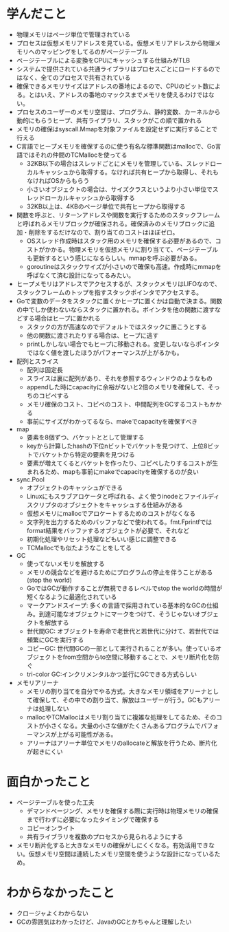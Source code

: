 # 学んだこと
- 物理メモリはページ単位で管理されている
- プロセスは仮想メモリアドレスを見ている。仮想メモリアドレスから物理メモリへのマッピングをしてるのがページテーブル
- ページテーブルによる変換をCPUにキャッシュする仕組みがTLB
- システムで提供されている共通ライブラリはプロセスごとにロードするのではなく、全てのプロセスで共有されている
- 確保できるメモリサイズはアドレスの番地によるので、CPUのビット数による。とはいえ、アドレスの番地のマックスまでメモリを使えるわけではない。
- プロセスのユーザーのメモリ空間は、プログラム、静的変数、カーネルから動的にもらうヒープ、共有ライブラリ、スタックがこの順で置かれる
- メモリの確保はsyscall.Mmapを対象ファイルを設定せずに実行することで行える
- C言語でヒープメモリを確保するのに使う有名な標準関数はmallocで、Go言語ではそれの仲間のTCMallocを使ってる
  - 32KB以下の場合はスレッドごとにメモリを管理している、スレッドローカルキャッシュから取得する。なければ共有ヒープから取得し、それもなければOSからもらう
  - 小さいオブジェクトの場合は、サイズクラスというより小さい単位でスレッドローカルキャッシュから取得する
  - 32KB以上は、4KBのページ単位で共有ヒープから取得する
- 関数を呼ぶと、リターンアドレスや関数を実行するためのスタックフレームと呼ばれるメモリブロックが確保される。確保済みのメモリブロックに追加・削除をするだけなので、割り当てのコストはほぼゼロ。
  - OSスレッド作成時はスタック用のメモリを確保する必要があるので、コストがかかる。物理メモリを仮想メモリに割り当てて、ページテーブルも更新するという感じになるらしい。mmapを呼ぶ必要がある。
  - goroutineはスタックサイズが小さいので確保も高速。作成時にmmapを呼ばなくて済む設計になってるみたい。
- ヒープメモリはアドレスでアクセスするが、スタックメモリはLIFOなので、スタックフレームのトップを指すスタックポインタでアクセスする。
- Goで変数のデータをスタックに置くかヒープに置くかは自動で決まる。関数の中でしか使わないならスタックに置かれる。ポインタを他の関数に渡すなどする場合はヒープに置かれる
  - スタックの方が高速なのでデフォルトではスタックに置こうとする
  - 他の関数に渡されたりする場合は、ヒープに逃す
  - printしかしない場合でもヒープに移動される。変更しないならポインタではなく値を渡したほうがパフォーマンスが上がるかも。
- 配列とスライス
  - 配列は固定長
  - スライスは裏に配列があり、それを参照するウィンドウのようなもの
  - appendした時にcapacityに余裕がないと2倍のメモリを確保して、そっちのコピペする
  - メモリ確保のコスト、コピペのコスト、中間配列をGCするコストもかかる
  - 事前にサイズがわかってるなら、makeでcapacityを確保すべき
- map
  - 要素を8個ずつ、バケットととして管理する
  - keyから計算したhashの下位nビットでバケットを見つけて、上位8ビットでバケットから特定の要素を見つける
  - 要素が増えてくるとバケットを作ったり、コピペしたりするコストが生まれるため、mapも事前にmakeでcapacityを確保するのが良い
- sync.Pool
  - オブジェクトのキャッシュができる
  - Linuxにもスラブアロケータと呼ばれる、よく使うinodeとファイルディスクリプタのオブジェクトをキャッシュする仕組みがある
  - 仮想メモリにmallocでアロケートするためのコストがなくなる
  - 文字列を出力するためのバッファなどで使われてる。fmt.Fprintfではformat結果をバッファするオブジェクトが必要で、それなど
  - 初期化処理やリセット処理などもいい感じに調整できる
  - TCMallocでも似たようなことをしてる
- GC
  - 使ってないメモリを解放する
  - メモリの競合などを避けるためにプログラムの停止を伴うことがある(stop the world)
  - GoではGCが動作することが無視できるレベルでstop the worldの時間が短くなるように最適化されている
  - マークアンドスイープ: 多くの言語で採用されている基本的なGCの仕組み。到達可能なオブジェクトにマークをつけて、そうじゃないオブジェクトを解放する
  - 世代間GC: オブジェクトを寿命で老世代と若世代に分けて、若世代では頻繁にGCを実行する
  - コピーGC: 世代間GCの一部として実行されることが多い。使っているオブジェクトをfrom空間からto空間に移動することで、メモリ断片化を防ぐ
  - tri-color GC:インクリメンタルかつ並行にGCできる方式らしい
- メモリアリーナ
  - メモリの割り当てを自分でやる方式。大きなメモリ領域をアリーナとして確保して、その中での割り当て、解放はユーザーが行う。GCもアリーナは処理しない
  - mallocやTCMallocはメモリ割り当てに複雑な処理をしてるため、そのコストが小さくなる。大量の小さな値がたくさんあるプログラムでパフォーマンスが上がる可能性がある。
  - アリーナはアリーナ単位でメモリのallocateと解放を行うため、断片化が起きにくい

# 面白かったこと
- ページテーブルを使った工夫
  - デマンドページング、メモリを確保する際に実行時は物理メモリの確保まで行わずに必要になったタイミングで確保する
  - コピーオンライト
  - 共有ライブラリを複数のプロセスから見られるようにする
- メモリ断片化すると大きなメモリの確保がしにくくなる。有効活用できない。仮想メモリ空間は連続したメモリ空間を使うような設計になっているため。
# わからなかったこと
- クロージャよくわからない
- GCの雰囲気はわかったけど、JavaのGCとかちゃんと理解したい

